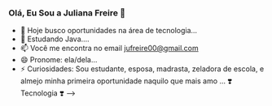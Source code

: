 ### Olá, Eu Sou a Juliana Freire 👋

- 🔭 Hoje busco oportunidades na área de tecnologia...
- 🌱 Estudando Java....
- 📫 Você me encontra no email jufreire00@gmail.com 
- 😄 Pronome: ela/dela...
- ⚡ Curiosidades: Sou estudante, esposa, madrasta, zeladora de escola, e almejo minha primeira oportunidade naquilo que mais amo ... ❣️ Tecnologia ❣️ 
-->
